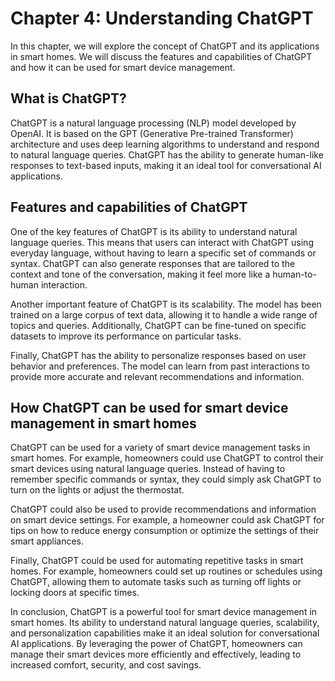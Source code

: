 Chapter 4: Understanding ChatGPT
================================

In this chapter, we will explore the concept of ChatGPT and its applications in smart homes. We will discuss the features and capabilities of ChatGPT and how it can be used for smart device management.

What is ChatGPT?
----------------

ChatGPT is a natural language processing (NLP) model developed by OpenAI. It is based on the GPT (Generative Pre-trained Transformer) architecture and uses deep learning algorithms to understand and respond to natural language queries. ChatGPT has the ability to generate human-like responses to text-based inputs, making it an ideal tool for conversational AI applications.

Features and capabilities of ChatGPT
------------------------------------

One of the key features of ChatGPT is its ability to understand natural language queries. This means that users can interact with ChatGPT using everyday language, without having to learn a specific set of commands or syntax. ChatGPT can also generate responses that are tailored to the context and tone of the conversation, making it feel more like a human-to-human interaction.

Another important feature of ChatGPT is its scalability. The model has been trained on a large corpus of text data, allowing it to handle a wide range of topics and queries. Additionally, ChatGPT can be fine-tuned on specific datasets to improve its performance on particular tasks.

Finally, ChatGPT has the ability to personalize responses based on user behavior and preferences. The model can learn from past interactions to provide more accurate and relevant recommendations and information.

How ChatGPT can be used for smart device management in smart homes
------------------------------------------------------------------

ChatGPT can be used for a variety of smart device management tasks in smart homes. For example, homeowners could use ChatGPT to control their smart devices using natural language queries. Instead of having to remember specific commands or syntax, they could simply ask ChatGPT to turn on the lights or adjust the thermostat.

ChatGPT could also be used to provide recommendations and information on smart device settings. For example, a homeowner could ask ChatGPT for tips on how to reduce energy consumption or optimize the settings of their smart appliances.

Finally, ChatGPT could be used for automating repetitive tasks in smart homes. For example, homeowners could set up routines or schedules using ChatGPT, allowing them to automate tasks such as turning off lights or locking doors at specific times.

In conclusion, ChatGPT is a powerful tool for smart device management in smart homes. Its ability to understand natural language queries, scalability, and personalization capabilities make it an ideal solution for conversational AI applications. By leveraging the power of ChatGPT, homeowners can manage their smart devices more efficiently and effectively, leading to increased comfort, security, and cost savings.
